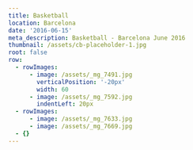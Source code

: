 ```yaml
---
title: Basketball
location: Barcelona
date: '2016-06-15'
meta_description: Basketball - Barcelona June 2016
thumbnail: /assets/cb-placeholder-1.jpg
root: false
row:
  - rowImages:
      - image: /assets/_mg_7491.jpg
        verticalPosition: '-20px'
        width: 60
      - image: /assets/_mg_7592.jpg
        indentLeft: 20px
  - rowImages:
      - image: /assets/_mg_7633.jpg
      - image: /assets/_mg_7669.jpg
  - {}
---
```


